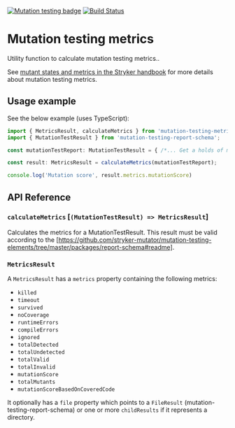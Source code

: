 [![Mutation testing badge](https://img.shields.io/endpoint?style=flat&url=https%3A%2F%2Fbadge-api.stryker-mutator.io%2Fgithub.com%2Fstryker-mutator%2Fmutation-testing-elements%2Fmaster%3Fmodule%3Dmetrics)](https://badge-api.stryker-mutator.io/github.com/stryker-mutator/mutation-testing-elements/master?module=metrics)
[![Build Status](https://github.com/stryker-mutator/mutation-testing-elements/workflows/CI/badge.svg)](https://github.com/stryker-mutator/mutation-testing-elements/actions?query=workflow%3ACI+branch%3Amaster)


# Mutation testing metrics

Utility function to calculate mutation testing metrics..

See [mutant states and metrics in the Stryker handbook](https://github.com/stryker-mutator/stryker-handbook/blob/master/mutant-states-and-metrics.md#readme) for more details about mutation testing metrics.

## Usage example

See the below example (uses TypeScript):

```ts
import { MetricsResult, calculateMetrics } from 'mutation-testing-metrics';
import { MutationTestResult } from 'mutation-testing-report-schema';

const mutationTestReport: MutationTestResult = { /*... Get a holds of mutation test results somehow */ };

const result: MetricsResult = calculateMetrics(mutationTestReport);

console.log('Mutation score', result.metrics.mutationScore)
```
## API Reference

### `calculateMetrics` [`(MutationTestResult) => MetricsResult`]

Calculates the metrics for a MutationTestResult. This result must be valid according to the [https://github.com/stryker-mutator/mutation-testing-elements/tree/master/packages/report-schema#readme].


### `MetricsResult`

A `MetricsResult` has a `metrics` property containing the following metrics: 
 
* `killed`
* `timeout`
* `survived`
* `noCoverage`
* `runtimeErrors`
* `compileErrors`
* `ignored`
* `totalDetected`
* `totalUndetected`
* `totalValid`
* `totalInvalid`
* `mutationScore`
* `totalMutants`
* `mutationScoreBasedOnCoveredCode`

It optionally has a `file` property which points to a `FileResult` (mutation-testing-report-schema) or one or more `childResults` 
if it represents a directory.